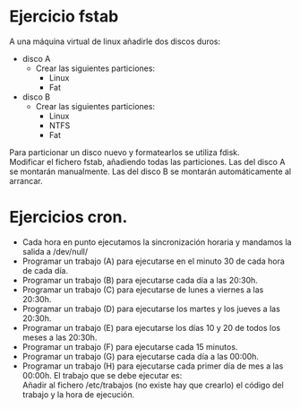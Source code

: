 # Ejercicio fstab  
A una máquina virtual de linux añadirle dos discos duros:
- disco A
  - Crear las siguientes particiones:
    - Linux
    - Fat
- disco B
  - Crear las siguientes particiones:
    - Linux
    - NTFS
    - Fat
    
Para particionar un disco nuevo y formatearlos se utiliza fdisk.  
Modificar el fichero fstab, añadiendo todas las particiones. Las del disco A se montarán manualmente. Las del disco B se montarán automáticamente al arrancar.  

# Ejercicios cron.  
- Cada hora en punto ejecutamos la sincronización horaria y mandamos la salida a /dev/null/
- Programar un trabajo (A) para ejecutarse en el minuto 30 de cada hora de cada día.
- Programar un trabajo (B) para ejecutarse cada día a las 20:30h.
- Programar un trabajo (C) para ejecutarse de lunes a viernes a las 20:30h.
- Programar un trabajo (D) para ejecutarse los martes y los jueves a las 20:30h.
- Programar un trabajo (E) para ejecutarse los días 10 y 20 de todos los meses a las 20:30h.
- Programar un trabajo (F) para ejecutarse cada 15 minutos.
- Programar un trabajo (G) para ejecutarse cada día a las 00:00h.
- Programar un trabajo (H) para ejecutarse cada primer día de mes a las 00:00h.
El trabajo que se debe ejecutar es:  
Añadir al fichero /etc/trabajos (no existe hay que crearlo) el código del trabajo y la hora de ejecución.  

      
